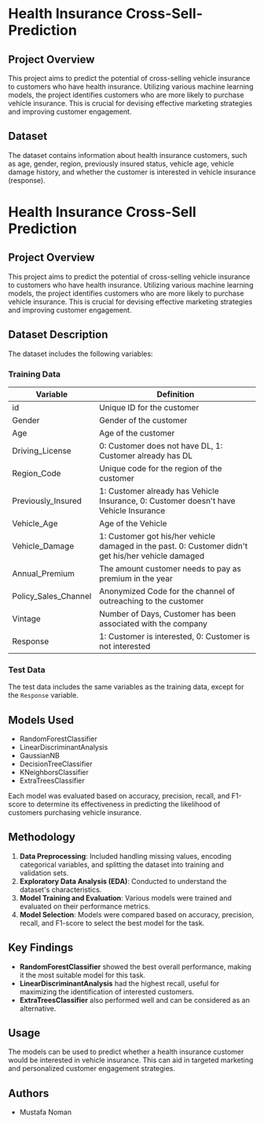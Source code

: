 # Health Insurance Cross-Sell-Prediction

## Project Overview
This project aims to predict the potential of cross-selling vehicle insurance to customers who have health insurance. Utilizing various machine learning models, the project identifies customers who are more likely to purchase vehicle insurance. This is crucial for devising effective marketing strategies and improving customer engagement.

## Dataset
The dataset contains information about health insurance customers, such as age, gender, region, previously insured status, vehicle age, vehicle damage history, and whether the customer is interested in vehicle insurance (response).

# Health Insurance Cross-Sell Prediction

## Project Overview
This project aims to predict the potential of cross-selling vehicle insurance to customers who have health insurance. Utilizing various machine learning models, the project identifies customers who are more likely to purchase vehicle insurance. This is crucial for devising effective marketing strategies and improving customer engagement.

## Dataset Description
The dataset includes the following variables:

### Training Data
| Variable              | Definition                                                                                         |
|-----------------------|----------------------------------------------------------------------------------------------------|
| id                    | Unique ID for the customer                                                                         |
| Gender                | Gender of the customer                                                                             |
| Age                   | Age of the customer                                                                                |
| Driving_License       | 0: Customer does not have DL, 1: Customer already has DL                                           |
| Region_Code           | Unique code for the region of the customer                                                         |
| Previously_Insured    | 1: Customer already has Vehicle Insurance, 0: Customer doesn't have Vehicle Insurance              |
| Vehicle_Age           | Age of the Vehicle                                                                                 |
| Vehicle_Damage        | 1: Customer got his/her vehicle damaged in the past. 0: Customer didn't get his/her vehicle damaged|
| Annual_Premium        | The amount customer needs to pay as premium in the year                                            |
| Policy_Sales_Channel  | Anonymized Code for the channel of outreaching to the customer                                     |
| Vintage               | Number of Days, Customer has been associated with the company                                      |
| Response              | 1: Customer is interested, 0: Customer is not interested                                           |

### Test Data
The test data includes the same variables as the training data, except for the `Response` variable.

## Models Used
- RandomForestClassifier
- LinearDiscriminantAnalysis
- GaussianNB
- DecisionTreeClassifier
- KNeighborsClassifier
- ExtraTreesClassifier

Each model was evaluated based on accuracy, precision, recall, and F1-score to determine its effectiveness in predicting the likelihood of customers purchasing vehicle insurance.

## Methodology
1. **Data Preprocessing**: Included handling missing values, encoding categorical variables, and splitting the dataset into training and validation sets.
2. **Exploratory Data Analysis (EDA)**: Conducted to understand the dataset's characteristics.
3. **Model Training and Evaluation**: Various models were trained and evaluated on their performance metrics.
4. **Model Selection**: Models were compared based on accuracy, precision, recall, and F1-score to select the best model for the task.

## Key Findings
- **RandomForestClassifier** showed the best overall performance, making it the most suitable model for this task.
- **LinearDiscriminantAnalysis** had the highest recall, useful for maximizing the identification of interested customers.
- **ExtraTreesClassifier** also performed well and can be considered as an alternative.

## Usage
The models can be used to predict whether a health insurance customer would be interested in vehicle insurance. This can aid in targeted marketing and personalized customer engagement strategies.

## Authors
- Mustafa Noman
